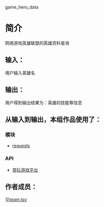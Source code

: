 game_hero_data


# 简介 
网络游戏英雄联盟的英雄资料查询


## 输入：
用户输入英雄名
## 输出：
用户得到输出结果为：英雄的技能等信息
## 从输入到输出，本组作品使用了：
### 模块
* [requests](http://docs.python-requests.org/zh_CN/latest/user/quickstart.html)
### API
* [带玩游戏平台](http://lolapi.games-cube.com/GetChampionDetail?champion_id={champion_id})

## 作者成员：
见[_team_.tsv](_team_/_team_.tsv)
